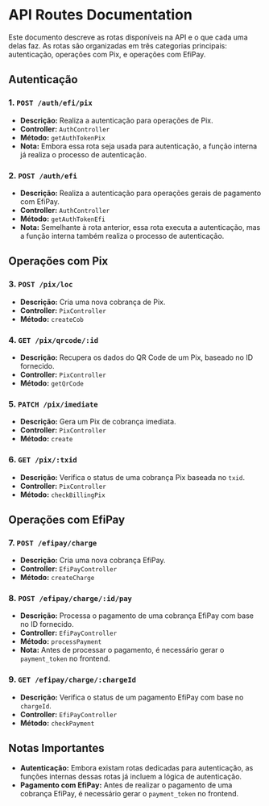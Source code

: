 # API Routes Documentation

Este documento descreve as rotas disponíveis na API e o que cada uma delas faz. As rotas são organizadas em três categorias principais: autenticação, operações com Pix, e operações com EfiPay.

## Autenticação

### 1. `POST /auth/efi/pix`
- **Descrição:** Realiza a autenticação para operações de Pix.
- **Controller:** `AuthController`
- **Método:** `getAuthTokenPix`
- **Nota:** Embora essa rota seja usada para autenticação, a função interna já realiza o processo de autenticação.

### 2. `POST /auth/efi`
- **Descrição:** Realiza a autenticação para operações gerais de pagamento com EfiPay.
- **Controller:** `AuthController`
- **Método:** `getAuthTokenEfi`
- **Nota:** Semelhante à rota anterior, essa rota executa a autenticação, mas a função interna também realiza o processo de autenticação.

## Operações com Pix

### 3. `POST /pix/loc`
- **Descrição:** Cria uma nova cobrança de Pix.
- **Controller:** `PixController`
- **Método:** `createCob`

### 4. `GET /pix/qrcode/:id`
- **Descrição:** Recupera os dados do QR Code de um Pix, baseado no ID fornecido.
- **Controller:** `PixController`
- **Método:** `getQrCode`

### 5. `PATCH /pix/imediate`
- **Descrição:** Gera um Pix de cobrança imediata.
- **Controller:** `PixController`
- **Método:** `create`

### 6. `GET /pix/:txid`
- **Descrição:** Verifica o status de uma cobrança Pix baseada no `txid`.
- **Controller:** `PixController`
- **Método:** `checkBillingPix`

## Operações com EfiPay

### 7. `POST /efipay/charge`
- **Descrição:** Cria uma nova cobrança EfiPay.
- **Controller:** `EfiPayController`
- **Método:** `createCharge`

### 8. `POST /efipay/charge/:id/pay`
- **Descrição:** Processa o pagamento de uma cobrança EfiPay com base no ID fornecido.
- **Controller:** `EfiPayController`
- **Método:** `processPayment`
- **Nota:** Antes de processar o pagamento, é necessário gerar o `payment_token` no frontend.

### 9. `GET /efipay/charge/:chargeId`
- **Descrição:** Verifica o status de um pagamento EfiPay com base no `chargeId`.
- **Controller:** `EfiPayController`
- **Método:** `checkPayment`

## Notas Importantes

- **Autenticação:** Embora existam rotas dedicadas para autenticação, as funções internas dessas rotas já incluem a lógica de autenticação.
- **Pagamento com EfiPay:** Antes de realizar o pagamento de uma cobrança EfiPay, é necessário gerar o `payment_token` no frontend.

